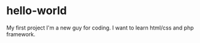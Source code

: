 # hello-world
My first project
I'm a new guy for coding.
I want to learn html/css and php framework.

